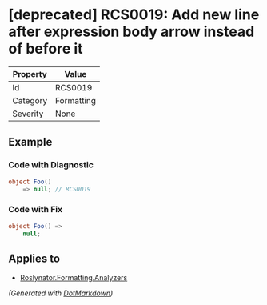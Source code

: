 # \[deprecated\] RCS0019: Add new line after expression body arrow instead of before it

| Property | Value      |
| -------- | ---------- |
| Id       | RCS0019    |
| Category | Formatting |
| Severity | None       |

## Example

### Code with Diagnostic

```csharp
object Foo()
    => null; // RCS0019
```

### Code with Fix

```csharp
object Foo() =>
    null;
```

## Applies to

* [Roslynator.Formatting.Analyzers](https://www.nuget.org/packages/Roslynator.Formatting.Analyzers)


*\(Generated with [DotMarkdown](http://github.com/JosefPihrt/DotMarkdown)\)*